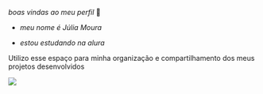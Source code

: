 _boas vindas ao meu perfil_ 🍒

- _meu nome é Júlia Moura_ 

- _estou estudando na alura_

Utilizo esse espaço para minha organização e compartilhamento dos meus projetos desenvolvidos

![](https://github.com/jujumendes17/JuMoura/assets/173306107/14278095-0623-4265-9cad-f820c8d38bb5)

